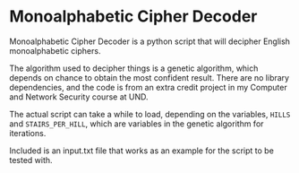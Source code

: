 # Monoalphabetic Cipher Decoder

Monoalphabetic Cipher Decoder is a python script that will decipher English monoalphabetic ciphers.

The algorithm used to decipher things is a genetic algorithm, which depends on chance to obtain the most confident result.
There are no library dependencies, and the code is from an extra credit project in my Computer and Network Security course at UND.

The actual script can take a while to load, depending on the variables, `HILLS` and `STAIRS_PER_HILL`, which are variables in the genetic algorithm for iterations.

Included is an input.txt file that works as an example for the script to be tested with.
